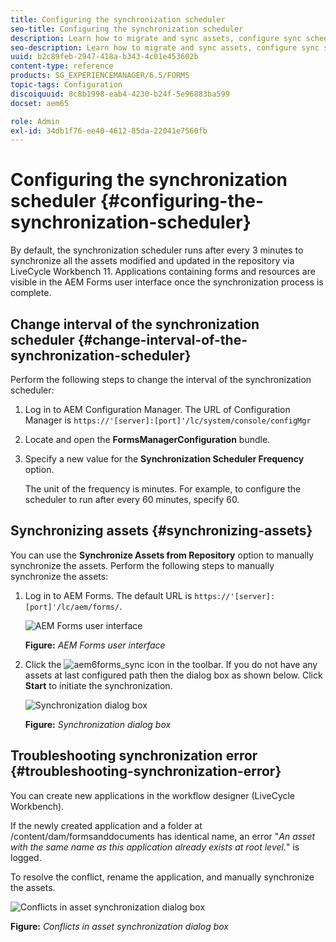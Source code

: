 ```yaml
---
title: Configuring the synchronization scheduler
seo-title: Configuring the synchronization scheduler
description: Learn how to migrate and sync assets, configure sync scheduler, and use folders to arrange assets.
seo-description: Learn how to migrate and sync assets, configure sync scheduler, and use folders to arrange assets.
uuid: b2c89feb-2947-418a-b343-4c01e453602b
content-type: reference
products: SG_EXPERIENCEMANAGER/6.5/FORMS
topic-tags: Configuration
discoiquuid: 8c8b1998-eab4-4230-b24f-5e96883ba599
docset: aem65

role: Admin
exl-id: 34db1f76-ee40-4612-85da-22041e7560fb
---
```

# Configuring the synchronization scheduler {#configuring-the-synchronization-scheduler}

By default, the synchronization scheduler runs after every 3 minutes to synchronize all the assets modified and updated in the repository via LiveCycle Workbench 11. Applications containing forms and resources are visible in the AEM Forms user interface once the synchronization process is complete.

## Change interval of the synchronization scheduler {#change-interval-of-the-synchronization-scheduler}

Perform the following steps to change the interval of the synchronization scheduler:

1. Log in to AEM Configuration Manager. The URL of Configuration Manager is `https://'[server]:[port]'/lc/system/console/configMgr`  

1. Locate and open the **FormsManagerConfiguration** bundle.

1. Specify a new value for the **Synchronization Scheduler Frequency** option.

   The unit of the frequency is minutes. For example, to configure the scheduler to run after every 60 minutes, specify 60.

## Synchronizing assets {#synchronizing-assets}

You can use the **Synchronize Assets from Repository** option to manually synchronize the assets. Perform the following steps to manually synchronize the assets:

1. Log in to AEM Forms. The default URL is `https://'[server]:[port]'/lc/aem/forms/`.

   ![AEM Forms user interface](assets/aem_forms_ui.png)

   **Figure:** *AEM Forms user interface*

1. Click the ![aem6forms_sync](assets/aem6forms_sync.png) icon in the toolbar. If you do not have any assets at last configured path then the dialog box as shown below. Click **Start** to initiate the synchronization.

   ![Synchronization dialog box](assets/migrate-and-syncronize.png)

   **Figure:** *Synchronization dialog box*

## Troubleshooting synchronization error {#troubleshooting-synchronization-error}

You can create new applications in the workflow designer (LiveCycle Workbench).

If the newly created application and a folder at /content/dam/formsanddocuments has identical name, an error "*An asset with the same name as this application already exists at root level.*" is logged.

To resolve the conflict, rename the application, and manually synchronize the assets.

![Conflicts in asset synchronization dialog box](assets/sync-conflict.png)

**Figure:** *Conflicts in asset synchronization dialog box*
